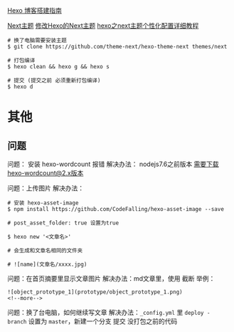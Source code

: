 [Hexo 博客搭建指南](https://github.com/limedroid/HexoLearning)

[Next主题](http://theme-next.iissnan.com/)
[修改Hexo的Next主题](http://zhouhuix.cn/2016/11/24/%E4%BF%AE%E6%94%B9Hexo%E7%9A%84Next%E4%B8%BB%E9%A2%98/)
[hexo之next主题个性化配置详细教程](http://blog.csdn.net/w_ngzeqi/article/details/73863543)

```shell
# 换了电脑需要安装主题
$ git clone https://github.com/theme-next/hexo-theme-next themes/next
```

```shell
# 打包编译
$ hexo clean && hexo g && hexo s

# 提交 (提交之前 必须重新打包编译)
$ hexo d
```

# 其他

## 问题

问题： 安装 hexo-wordcount 报错
解决办法： nodejs7.6之前版本 需要下载hexo-wordcount@2.x版本

问题：上传图片
解决办法：
```shell
# 安装 hexo-asset-image
$ npm install https://github.com/CodeFalling/hexo-asset-image --save

# post_asset_folder: true 设置为true

$ hexo new '<文章名>'

# 会生成和文章名相同的文件夹

# ![name](文章名/xxxx.jpg)
```

问题：在首页摘要里显示文章图片
解决办法：md文章里，使用 <!--more--> 截断
举例：
```shell
![object_prototype_1](prototype/object_prototype_1.png)
<!--more-->
```

问题：换了台电脑，如何继续写文章
解决办法：`_config.yml` 里 `deploy - branch` 设置为 `master`，新建一个分支 提交 没打包之前的代码